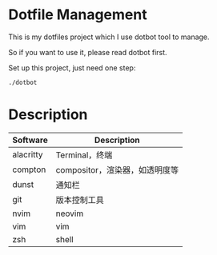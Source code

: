 # Dotfile Management

This is my dotfiles project which I use dotbot tool to manage.

So if you want to use it, please read dotbot first.



Set up this project, just need one step:

```bash
./dotbot
```



# Description

| Software  | Description                    |
| --------- | ------------------------------ |
| alacritty | Terminal，终端                 |
| compton   | compositor，渲染器，如透明度等 |
| dunst     | 通知栏                         |
| git       | 版本控制工具                   |
| nvim      | neovim                         |
| vim       | vim                            |
| zsh       | shell                          |

